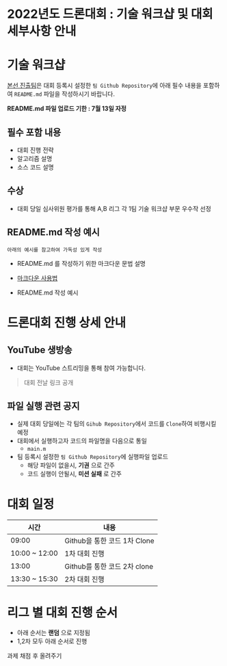 # 2022년도 드론대회 : 기술 워크샵 및 대회 세부사항 안내

# 기술 워크샵

[본선 진출팀]()은 대회 등록시 설정한 `팀 Github Repository`에 아래 필수 내용을 포함하여 `README.md` 파일을 작성하시기 바랍니다.

__README.md 파일 업로드 기한 : 7월 13일 자정__

## 필수 포함 내용

* 대회 진행 전략
* 알고리즘 설명
* 소스 코드 설명


## 수상
* 대회 당일 심사위원 평가를 통해 A,B 리그 각 1팀 기술 워크샵 부문 우수작 선정


## README.md 작성 예시

`아래의 예시를 참고하여 가독성 있게 작성`

* README.md 를 작성하기 위한 마크다운 문법 설명
* [마크다운 사용법](https://gist.github.com/ihoneymon/652be052a0727ad59601)

* README.md 작성 예시



# 드론대회 진행 상세 안내

## YouTube 생방송
* 대회는 YouTube 스트리밍을 통해 참여 가능합니다.
 > 대회 전날 링크 공개

## 파일 실행 관련 공지
* 실제 대회 당일에는 각 팀의 `Gihub Repository`에서 코드를 `Clone`하여 비행시킬 예정
* 대회에서 실행하고자 코드의 파일명을 다음으로 통일
  * `main.m`
* 팀 등록시 설정한 `팀 Github Repository`에 실행파일 업로드
  * 해당 파일이 없을시, __기권__ 으로 간주
  * 코드 실행이 안될시, __미션 실패__ 로 간주
  
# 대회 일정
|시간|내용|
|--|--|
|09:00|Github을 통한 코드 1차 Clone|
|10:00 ~ 12:00|1차 대회 진행|
|13:00|Github를 통한 코드 2차 clone|
|13:30 ~ 15:30|2차 대회 진행|



# 리그 별 대회 진행 순서

* 아래 순서는 __랜덤__ 으로 지정됨
* 1,2차 모두 아래 순서로 진행

과제 채점 후 올려주기
